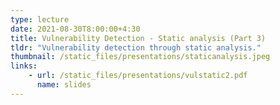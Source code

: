 ```yaml
---
type: lecture
date: 2021-08-30T8:00:00+4:30
title: Vulnerability Detection - Static analysis (Part 3)
tldr: "Vulnerability detection through static analysis."
thumbnail: /static_files/presentations/staticanalysis.jpeg
links:
    - url: /static_files/presentations/vulstatic2.pdf
      name: slides
---
```

